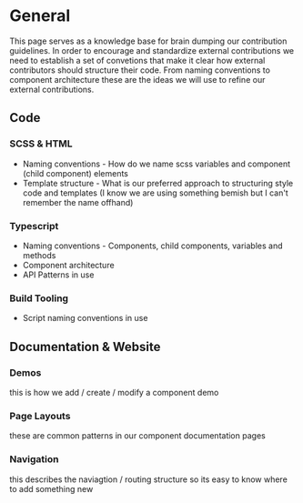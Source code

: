 # General
This page serves as a knowledge base for brain dumping our contribution guidelines. In order to encourage and standardize external contributions we need to establish a set of convetions that make it clear how external contributors should structure their code. From naming conventions to component architecture these are the ideas we will use to refine our external contributions. 

## Code

### SCSS & HTML
* Naming conventions - How do we name scss variables and component (child component) elements
* Template structure - What is our preferred approach to structuring style code and templates (I know we are using something bemish but I can't remember the name offhand)

### Typescript
* Naming conventions - Components, child components, variables and methods
* Component architecture
* API Patterns in use

### Build Tooling
* Script naming conventions in use

## Documentation & Website
### Demos
this is how we add / create / modify a component demo
### Page Layouts
these are common patterns in our component documentation pages
### Navigation
this describes the naviagtion / routing structure so its easy to know where to add something new
